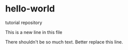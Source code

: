 # hello-world
tutorial repository

This is a new line in this file

There shouldn't be so much text. Better replace this line. 
